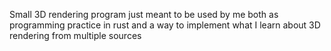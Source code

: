 Small 3D rendering program just meant to be used by me both as programming practice in rust and a way to implement what I learn about 3D rendering from multiple sources
